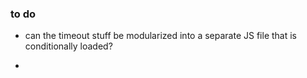 ### to do

- can the timeout stuff be modularized into a separate JS file that is
conditionally loaded?

- 
